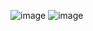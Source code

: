 ![image](https://github.com/ElinaKraine/Projekts-ITatbalstsJusuBiznesam/assets/129928522/a8c3859f-9be6-4f18-9152-dd63ba745d61)
![image](https://github.com/ElinaKraine/Projekts-ITatbalstsJusuBiznesam/assets/129928522/9acfe22b-5b53-466f-a093-6b3f77275080)

